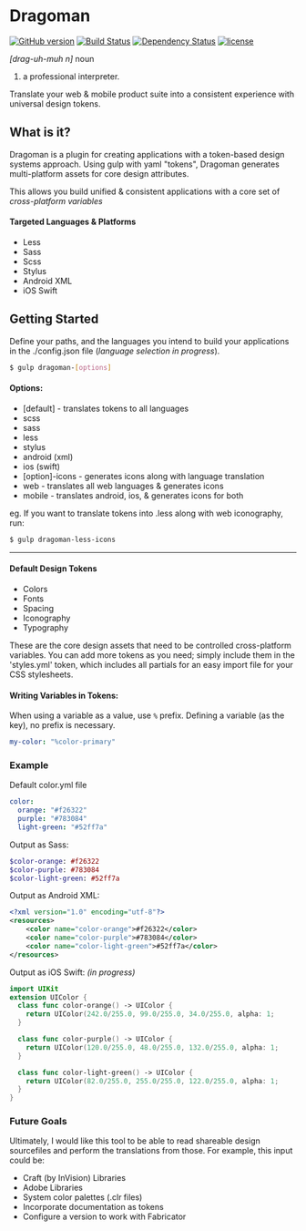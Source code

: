 # Dragoman 
[![GitHub version](https://badge.fury.io/gh/NateBaldwinDesign%2FDragoman.svg)](https://badge.fury.io/gh/NateBaldwinDesign%2FDragoman) [![Build Status](https://travis-ci.org/NateBaldwinDesign/Dragoman.svg?branch=master)](https://travis-ci.org/NateBaldwinDesign/Dragoman) [![Dependency Status](https://gemnasium.com/badges/github.com/NateBaldwinDesign/aggregator.svg)](https://gemnasium.com/github.com/NateBaldwinDesign/aggregator) [![license](https://img.shields.io/github/license/mashape/apistatus.svg?maxAge=2592000)]()

_[drag-uh-muh n]_
noun
1. a professional interpreter.

Translate your web & mobile product suite into a consistent experience with universal design tokens.

## What is it?
Dragoman is a plugin for creating applications with a token-based design systems approach. Using gulp with yaml "tokens", Dragoman generates multi-platform assets for core design attributes.

This allows you build unified & consistent applications with a core set of *cross-platform variables*

#### Targeted Languages & Platforms
* Less
* Sass
* Scss
* Stylus
* Android XML
* iOS Swift 

## Getting Started

Define your paths, and the languages you intend to build your applications in the ./config.json file (_language selection in progress_). 

``` bash
$ gulp dragoman-[options]
```

#### Options:
* [default] - translates tokens to all languages
* scss
* sass
* less
* stylus
* android (xml)
* ios (swift)
* [option]-icons - generates icons along with language translation
* web - translates all web languages & generates icons
* mobile - translates android, ios, & generates icons for both

eg. If you want to translate tokens into .less along with web iconography, run:

``` bash
$ gulp dragoman-less-icons
```
----

#### Default Design Tokens
* Colors
* Fonts
* Spacing
* Iconography
* Typography

These are the core design assets that need to be controlled cross-platform variables. You can add more tokens as you need; simply include them in the 'styles.yml' token, which includes all partials for an easy import file for your CSS stylesheets.

#### Writing Variables in Tokens:
When using a variable as a value, use `%` prefix. Defining a variable (as the key), no prefix is necessary.

```yaml
my-color: "%color-primary"
```


### Example
Default color.yml file

```yaml
color:
  orange: "#f26322"
  purple: "#783084"
  light-green: "#52ff7a"
```
Output as Sass:

```sass
$color-orange: #f26322
$color-purple: #783084
$color-light-green: #52ff7a
```
Output as Android XML:

```xml
<?xml version="1.0" encoding="utf-8"?> 
<resources> 
    <color name="color-orange">#f26322</color>
    <color name="color-purple">#783084</color>
    <color name="color-light-green">#52ff7a</color>
</resources> 
```
Output as iOS Swift: _(in progress)_

```swift
import UIKit
extension UIColor {
  class func color-orange() -> UIColor {
    return UIColor(242.0/255.0, 99.0/255.0, 34.0/255.0, alpha: 1; 
  }

  class func color-purple() -> UIColor {
    return UIColor(120.0/255.0, 48.0/255.0, 132.0/255.0, alpha: 1; 
  }

  class func color-light-green() -> UIColor {
    return UIColor(82.0/255.0, 255.0/255.0, 122.0/255.0, alpha: 1; 
  }
}
```

### Future Goals
Ultimately, I would like this tool to be able to read shareable design sourcefiles and perform the translations from those. For example, this input could be:
* Craft (by InVision) Libraries
* Adobe Libraries
* System color palettes (.clr files)
* Incorporate documentation as tokens
* Configure a version to work with Fabricator
